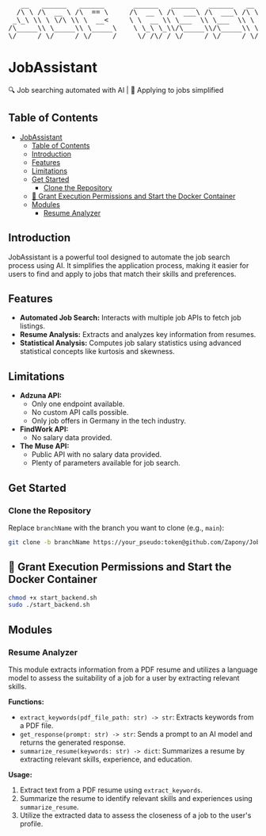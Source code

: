 <pre>
   __   ______   ______       ______   ______   ______   __   ______   ______  ______   __   __   ______  
  /\ \ /\  __ \ /\  == \     /\  __ \ /\  ___\ /\  ___\ /\ \ /\  ___\ /\__  _\/\  __ \ /\ "-.\ \ /\__  _\
 _\_\ \\ \ \/\ \\ \  __<     \ \  __ \\ \___  \\ \___  \\ \ \\ \___  \\/_/\ \/\ \  __ \\ \ \-.  \\/_/\ \/
/\_____\\ \_____\\ \_____\    \ \_\ \_\\/\_____\\/\_____\\ \_\\/\_____\  \ \_\ \ \_\ \_\\ \_\\"\_\  \ \_\
\/_____/ \/_____/ \/_____/     \/_/\/_/ \/_____/ \/_____/ \/_/ \/_____/   \/_/  \/_/\/_/ \/_/ \/_/   \/_/
</pre>

# JobAssistant

🔍 Job searching automated with AI | 🎯 Applying to jobs simplified

## Table of Contents

- [JobAssistant](#jobassistant)
  - [Table of Contents](#table-of-contents)
  - [Introduction](#introduction)
  - [Features](#features)
  - [Limitations](#limitations)
  - [Get Started](#get-started)
    - [Clone the Repository](#clone-the-repository)
  - [🐋 Grant Execution Permissions and Start the Docker Container](#-grant-execution-permissions-and-start-the-docker-container)
  - [Modules](#modules)
    - [Resume Analyzer](#resume-analyzer)

## Introduction

JobAssistant is a powerful tool designed to automate the job search process using AI. It simplifies the application process, making it easier for users to find and apply to jobs that match their skills and preferences.

## Features

- **Automated Job Search:** Interacts with multiple job APIs to fetch job listings.
- **Resume Analysis:** Extracts and analyzes key information from resumes.
- **Statistical Analysis:** Computes job salary statistics using advanced statistical concepts like kurtosis and skewness.

## Limitations

- **Adzuna API:**
  - Only one endpoint available.
  - No custom API calls possible.
  - Only job offers in Germany in the tech industry.
- **FindWork API:**
  - No salary data provided.
- **The Muse API:**
  - Public API with no salary data provided.
  - Plenty of parameters available for job search.

## Get Started

### Clone the Repository

Replace `branchName` with the branch you want to clone (e.g., `main`):

```bash
git clone -b branchName https://your_pseudo:token@github.com/Zapony/JobAssistant
```

## 🐋 Grant Execution Permissions and Start the Docker Container

```bash
chmod +x start_backend.sh
sudo ./start_backend.sh
```

## Modules

### Resume Analyzer

This module extracts information from a PDF resume and utilizes a language model to assess the suitability of a job for a user by extracting relevant skills.

**Functions:**

- `extract_keywords(pdf_file_path: str) -> str`: Extracts keywords from a PDF file.
- `get_response(prompt: str) -> str`: Sends a prompt to an AI model and returns the generated response.
- `summarize_resume(keywords: str) -> dict`: Summarizes a resume by extracting relevant skills, experience, and education.

**Usage:**

1. Extract text from a PDF resume using `extract_keywords`.
2. Summarize the resume to identify relevant skills and experiences using `summarize_resume`.
3. Utilize the extracted data to assess the closeness of a job to the user's profile.
